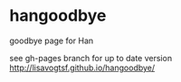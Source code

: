 hangoodbye
==========

goodbye page for Han

see gh-pages branch for up to date version http://lisavogtsf.github.io/hangoodbye/
